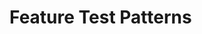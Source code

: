 <!--
good tests:
    - easily readable and understand the case/scenario
    - arrange and assert only relevant for the case/scenario

arrange, act, assert

one arrange per class

arrange
    'entities then request' pattern
        create all the entities needed
        fill the request with ids needed for the scenario

assert
    list assert count, first, and last
        ShouldCount
        First()
        Last()

test saving new entity
    .LastSaved()

test saving existent entity
    .LastSaved()

-->

# Feature Test Patterns

